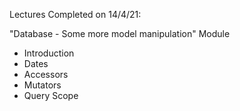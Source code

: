Lectures Completed on 14/4/21:

"Database - Some more model manipulation" Module
* Introduction
* Dates
* Accessors
* Mutators
* Query Scope